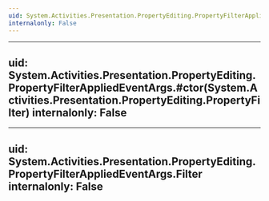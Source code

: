 ```yaml
---
uid: System.Activities.Presentation.PropertyEditing.PropertyFilterAppliedEventArgs
internalonly: False
---
```


---
uid: System.Activities.Presentation.PropertyEditing.PropertyFilterAppliedEventArgs.#ctor(System.Activities.Presentation.PropertyEditing.PropertyFilter)
internalonly: False
---

---
uid: System.Activities.Presentation.PropertyEditing.PropertyFilterAppliedEventArgs.Filter
internalonly: False
---

